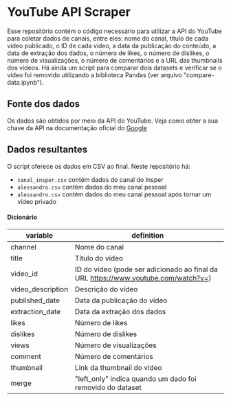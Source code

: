 # YouTube API Scraper
 Esse repositório contém o código necessário para utilizar a API do YouTube para coletar dados de canais, entre eles: nome do canal, título de cada vídeo publicado, o ID de cada vídeo, a data da publicação do conteúdo, a data de extração dos dados, o número de likes, o número de dislikes, o número de visualizações, o número de comentários e a URL das thumbnails dos vídeos. Há ainda um script para comparar dois datasets e verificar se o vídeo foi removido utilizando a biblioteca Pandas (ver arquivo "compare-data.ipynb").

## Fonte dos dados

Os dados são obtidos por meio da API do YouTube. Veja como obter a sua chave da API na documentação oficial do [Google](https://developers.google.com/youtube/v3/getting-started?hl=pt_br)

## Dados resultantes

O script oferece os dados em CSV ao final. Neste repositório há:

- `canal_insper.csv` contém dados do canal do Insper
- `alessandro.csv` contém dados do meu canal pessoal
- `alessandro.csv` contém dados do meu canal pessoal após tornar um vídeo privado

#### Dicionário

| variable             | definition                                                                         | 
| -------------------- | ---------------------------------------------------------------------------------- | 
| channel              | Nome do canal                                                                      |
| title                | Título do vídeo                                                                    |
| video_id             | ID do vídeo (pode ser adicionado ao final da URL https://www.youtube.com/watch?v=) |
| video_description    | Descrição do vídeo                                                                 |
| published_date       | Data da publicação do vídeo                                                        |
| extraction_date      | Data da extração dos dados                                                         |
| likes                | Número de likes                                                                    |
| dislikes             | Número de dislikes                                                                 |
| views                | Número de visualizações                                                            |
| comment              | Número de comentários                                                              |
| thumbnail            | Link da thumbnail do vídeo                                                         |
| merge                | "left_only" indica quando um dado foi removido do dataset                          |
